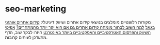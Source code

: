 # seo-marketing
מקורות רלוונטיים מומלצים בנושאי קידום אתרים ושיווק דיגיטלי:
[קידום אתרים אורגני בגוגל](https://www.masamedia.co.il/%d7%a7%d7%99%d7%93%d7%95%d7%9d-%d7%90%d7%aa%d7%a8%d7%99%d7%9d-%d7%90%d7%95%d7%a8%d7%92%d7%a0%d7%99-%d7%91%d7%92%d7%95%d7%92%d7%9c/)
[למה חשוב לבחור מומחה קידום אתרים גם אם הוא יקר יותר מהמתחרים?](http://www.kolhazman.co.il/404223)
[אפיקי השיווק והפרסום האטרקטיביים והאפקטיביים ביותר באינטרנט](https://www.bhol.co.il/news/1032173)
חיזרו לבקר שוב, הדף מתעדכן לעיתים קרובות.
